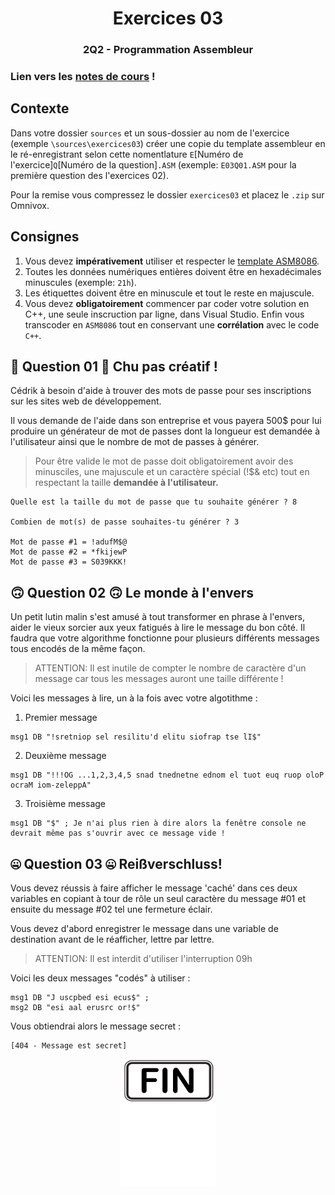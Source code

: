 <h1 align="Center">Exercices 03</h1>
<h3 align="Center">2Q2 - Programmation Assembleur</h3>

### Lien vers les [notes de cours](https://slides.com/hkoncept/2q2-03/fullscreen?token=sviAWFto) !

## Contexte

Dans votre dossier `sources` et un sous-dossier au nom de l'exercice (exemple `\sources\exercices03`) créer une copie du template assembleur en le ré-enregistrant selon cette nomentlature `E`[Numéro de l'exercice]`Q`[Numéro de la question]`.ASM` (exemple: `E03Q01.ASM` pour la première question des l'exercices 02).

Pour la remise vous compressez le dossier `exercices03` et placez le `.zip` sur Omnivox.

## Consignes

1. Vous devez **impérativement** utiliser et respecter le [template ASM8086](cshawi.info/bin/2q2/_TEMPLATE.ASM).
2. Toutes les données numériques entières doivent être en hexadécimales minuscules (exemple: `21h`).
3. Les étiquettes doivent être en minuscule et tout le reste en majuscule.
4. Vous devez **obligatoirement** commencer par coder votre solution en C++, une seule inscruction par ligne, dans Visual Studio. Enfin vous transcoder en `ASM8086` tout en conservant une **corrélation** avec le code `C++`.

## 🔑 Question 01 🔑 Chu pas créatif !

Cédrik à besoin d'aide à trouver des mots de passe pour ses inscriptions sur les sites web de développement.

Il vous demande de l'aide dans son entreprise et vous payera 500$ pour lui produire un générateur de mot de passes dont la longueur est demandée à l'utilisateur ainsi que le nombre de mot de passes à générer.

> Pour être valide le mot de passe doit obligatoirement avoir des minusciles, une majuscule et un caractère spécial (!$& etc) tout en respectant la taille **demandée à l'utilisateur.**
```plaintext
Quelle est la taille du mot de passe que tu souhaite générer ? 8

Combien de mot(s) de passe souhaites-tu générer ? 3

Mot de passe #1 = !adufM$@
Mot de passe #2 = *fkijewP
Mot de passe #3 = S039KKK!
```

## 🙃 Question 02 🙃 Le monde à l'envers 

Un petit lutin malin s'est amusé à tout transformer en phrase à l'envers, aider le vieux sorcier aux yeux fatigués à lire le message du bon côté. Il faudra que votre algorithme fonctionne pour plusieurs différents messages tous encodés de la même façon.

> ATTENTION: Il est inutile de compter le nombre de caractère d'un message car tous les messages auront une taille différente !

Voici les messages à lire, un à la fois avec votre algotithme :

1. Premier message

```
msg1 DB "!sretniop sel resilitu'd elitu siofrap tse lI$"
```

2. Deuxième message

```
msg1 DB "!!!OG ...1,2,3,4,5 snad tnednetne ednom el tuot euq ruop oloP ocraM iom-zeleppA"
```

3. Troisième message

```
msg1 DB "$" ; Je n'ai plus rien à dire alors la fenêtre console ne devrait même pas s'ouvrir avec ce message vide !
```

## 🤐 Question 03 🤐 Reißverschluss!

Vous devez réussis à faire afficher le message 'caché' dans ces deux variables en copiant à tour de rôle un seul caractère du message #01 et ensuite du message #02 tel une fermeture éclair.

Vous devez d'abord enregistrer le message dans une variable de destination avant de le réafficher, lettre par lettre.

> ATTENTION: Il est interdit d'utiliser l'interruption 09h

Voici les deux messages "codés" à utiliser :

```plaintext
msg1 DB "J uscpbed esi ecus$" ;
msg2 DB "esi aal erusrc or!$"
```
Vous obtiendrai alors le message secret :

```plaintext
[404 - Message est secret]
```


<p align="Center"><img src="./images/end.png" alt="drawing" width="150"/></p>
